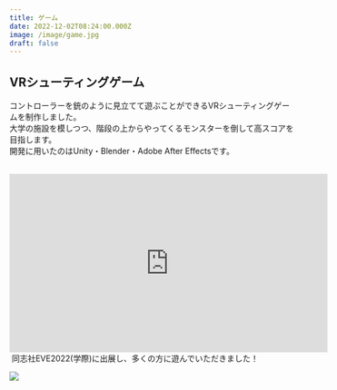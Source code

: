 ```yaml
---
title: ゲーム
date: 2022-12-02T08:24:00.000Z
image: /image/game.jpg
draft: false
---
```

## VRシューティングゲーム
コントローラーを銃のように見立てて遊ぶことができるVRシューティングゲームを制作しました。  
大学の施設を模しつつ、階段の上からやってくるモンスターを倒して高スコアを目指します。  
開発に用いたのはUnity・Blender・Adobe After Effectsです。  
 ﻿ 
<iframe width="560" height="315" src="https://www.youtube.com/embed/xE4RdSFtcv4" title="YouTube video player" frameborder="0" allow="accelerometer; autoplay; clipboard-write; encrypted-media; gyroscope; picture-in-picture" allowfullscreen></iframe>
 ﻿ 
同志社EVE2022(学際)に出展し、多くの方に遊んでいただきました！  

![](/image/vr_eve.jpg)  